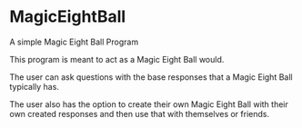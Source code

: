 # MagicEightBall
A simple Magic Eight Ball Program

This program is meant to act as a Magic Eight Ball would. 

The user can ask questions with the base responses that a Magic Eight Ball typically has.

The user also has the option to create their own Magic Eight Ball with their own created responses and then use that with themselves or friends.
